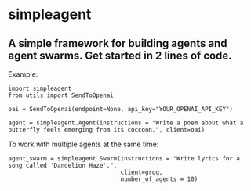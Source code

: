 # simpleagent
## A simple framework for building agents and agent swarms.  Get started in 2 lines of code.

Example:
```
import simpleagent
from utils import SendToOpenai

oai = SendToOpenai(endpoint=None, api_key="YOUR_OPENAI_API_KEY")

agent = simpleagent.Agent(instructions = "Write a poem about what a butterfly feels emerging from its coccoon.", client=oai)
```


To work with multiple agents at the same time:

```
agent_swarm = simpleagent.Swarm(instructions = "Write lyrics for a song called 'Dandelion Haze'.", 
                                client=groq, 
                                number_of_agents = 10)
```

